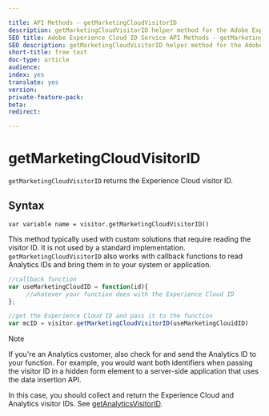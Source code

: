 ```yaml
---

title: API Methods - getMarketingCloudVisitorID
description: getMarketingCloudVisitorID helper method for the Adobe Experience Cloud ID Service API
SEO title: Adobe Experience Cloud ID Service API Methods - getMarketingCloudVisitorID
SEO description: getMarketingCloudVisitorID helper method for the Adobe Experience Cloud ID Service API
short-title: free text
doc-type: article
audience: 
index: yes
translate: yes
version:
private-feature-pack:
beta:
redirect:

---
```


# getMarketingCloudVisitorID

`getMarketingCloudVisitorID` returns the Experience Cloud visitor ID.

## Syntax
`var variable name = visitor.getMarketingCloudVisitorID()` 

This method typically used with custom solutions that require reading the visitor ID. It is not used by a standard implementation. `getMarketingCloudVisitorID` also works with callback functions to read Analytics IDs and bring them in to your system or application.

```javascript
//callback function
var useMarketingCloudID = function(id){
     //whatever your function does with the Experience Cloud ID
};

//get the Experience Cloud ID and pass it to the function
var mcID = visitor.getMarketingCloudVisitorID(useMarketingClouidID)
```

>[!NOTE]
>If you're an Analytics customer, also check for and send the Analytics ID to your function. For example, you would want both identifiers when passing the visitor ID in a hidden form element to a server-side application that uses the data insertion API.
>
>In this case, you should collect and return the Experience Cloud and Analytics visitor IDs. See [getAnalyticsVisitorID](id-service-api-methods-getanalyticsvisitorid.md).
